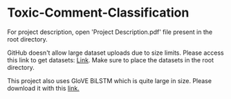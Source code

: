 # Toxic-Comment-Classification

For project description, open 'Project Description.pdf' file present in the root directory.

GitHub doesn't allow large dataset uploads due to size limits. Please access this link to get datasets: [Link](https://www.kaggle.com/c/jigsaw-toxic-comment-classification-challenge/data). 
Make sure to place the datasets in the root directory.

This project also uses GloVE BiLSTM which is quite large in size. Please download it with this [link.](https://nlp.stanford.edu/data/glove.840B.300d.zip)
